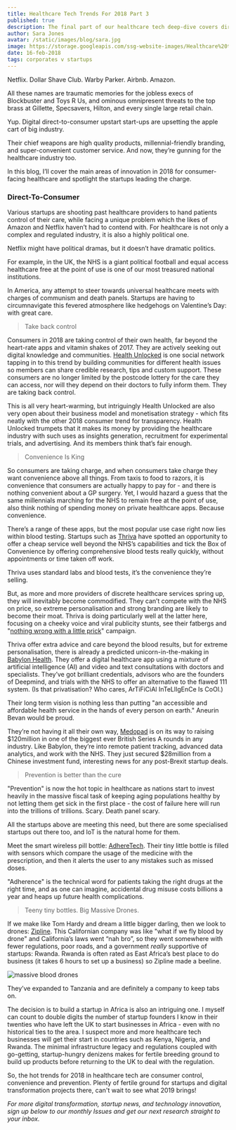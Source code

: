 ```yaml
---
title: Healthcare Tech Trends For 2018 Part 3
published: true
description: The final part of our healthcare tech deep-dive covers direct-to-consumer startups to examine the underlying megatrends to adopt for your business.
author: Sara Jones
avatar: /static/images/blog/sara.jpg
image: https://storage.googleapis.com/ssg-website-images/Healthcare%20tech%20trends%20part%203/stethoscope%20header.jpg
date: 16-feb-2018
tags: corporates v startups
---
```


Netflix. Dollar Shave Club. Warby Parker. Airbnb. Amazon.

All these names are traumatic memories for the jobless execs of Blockbuster and Toys R Us, and ominous omnipresent threats to the top brass at Gillette, Specsavers, Hilton, and every single large retail chain.

Yup. Digital direct-to-consumer upstart start-ups are upsetting the apple cart of big industry.

Their chief weapons are high quality products, millennial-friendly branding, and super-convenient customer service. And now, they’re gunning for the healthcare industry too.

In this blog, I’ll cover the main areas of innovation in 2018 for consumer-facing healthcare and spotlight the startups leading the charge.

### Direct-To-Consumer

Various startups are shooting past healthcare providers to hand patients control of their care, while facing a unique problem which the likes of Amazon and Netflix haven’t had to contend with. For healthcare is not only a complex and regulated industry, it is also a highly political one. 

Netflix might have political dramas, but it doesn’t have dramatic politics.

For example, in the UK, the NHS is a giant political football and equal access healthcare free at the point of use is one of our most treasured national institutions. 

In America, any attempt to steer towards universal healthcare meets with charges of communism and death panels. Startups are having to circumnavigate this fevered atmosphere like hedgehogs on Valentine’s Day: with great care.

> Take back control 

Consumers in 2018 are taking control of their own health, far beyond the heart-rate apps and vitamin shakes of 2017. They are actively seeking out digital knowledge and communities. [Health Unlocked](https://healthunlocked.com/about) is one social network tapping in to this trend by building communities for different health issues so members can share credible research, tips and custom support. These consumers are no longer limited by the postcode lottery for the care they can access, nor will they depend on their doctors to fully inform them. They are taking back control.

This is all very heart-warming, but intriguingly Health Unlocked are also very open about their business model and monetisation strategy - which fits neatly with the other 2018 consumer trend for transparency. Health Unlocked trumpets that it makes its money by providing the healthcare industry with such uses as insights generation, recruitment for experimental trials, and advertising. And its members think that’s fair enough.

> Convenience Is King

So consumers are taking charge, and when consumers take charge they want convenience above all things. From taxis to food to razors, it is convenience that consumers are actually happy to pay for - and there is nothing convenient about a GP surgery. Yet, I would hazard a guess that the same millennials marching for the NHS to remain free at the point of use, also think nothing of spending money on private healthcare apps. Because convenience.

There’s a range of these apps, but the most popular use case right now lies within blood testing. Startups such as [Thriva](https://thriva.co/) have spotted an opportunity to offer a cheap service well beyond the NHS’s capabilities and tick the Box of Convenience by offering comprehensive blood tests really quickly, without appointments or time taken off work.

Thriva uses standard labs and blood tests, it’s the convenience they’re selling.

But, as more and more providers of discrete healthcare services spring up, they will inevitably become commodified. They can’t compete with the NHS on price, so extreme personalisation and strong branding are likely to become their moat. Thriva is doing particularly well at the latter here, focusing on a cheeky voice and viral publicity stunts, see their fatbergs and "[nothing wrong with a little prick](http://metro.co.uk/2017/10/19/man-with-britains-smallest-penis-lands-extremely-appropriate-new-job-7012191/)" campaign.

Thriva offer extra advice and care beyond the blood results, but for extreme personalisation, there is already a predicted unicorn-in-the-making in [Babylon Health](https://www.babylonhealth.com/). They offer a digital healthcare app using a mixture of artificial intelligence (AI) and video and text consultations with doctors and specialists. They’ve got brilliant credentials, advisors who are the founders of Deepmind, and trials with the NHS to offer an alternative to the flawed 111 system. (Is that privatisation? Who cares, ArTiFiCiAl InTeLlIgEnCe Is CoOl.) 

Their long term vision is nothing less than putting "an accessible and affordable health service in the hands of every person on earth." Aneurin Bevan would be proud.

They’re not having it all their own way, [Medopad](http://medopad.com/about/) is on its way to raising $120million in one of the biggest ever British Series A rounds in any industry. Like Babylon, they’re into remote patient tracking, advanced data analytics, and work with the NHS. They just secured $28million from a Chinese investment fund, interesting news for any post-Brexit startup deals.

> Prevention is better than the cure

"Prevention" is now the hot topic in healthcare as nations start to invest heavily in the massive fiscal task of keeping aging populations healthy by not letting them get sick in the first place - the cost of failure here will run into the trillions of trillions. Scary. Death panel scary.

All the startups above are meeting this need, but there are some specialised startups out there too, and IoT is the natural home for them. 

Meet the smart wireless pill bottle: [AdhereTech](https://www.adheretech.com/). Their tiny little bottle is filled with sensors which compare the usage of the medicine with the prescription, and then it alerts the user to any mistakes such as missed doses.

"Adherence" is the technical word for patients taking the right drugs at the right time, and as one can imagine, accidental drug misuse costs billions a year and heaps up future health complications.

> Teeny tiny bottles. Big Massive Drones.

If we make like Tom Hardy and dream a little bigger darling, then we look to drones: [Zipline](http://www.flyzipline.com/). This Californian company was like "what if we fly blood by drone" and California’s laws went “nah bro”, so they went somewhere with fewer regulations, poor roads, and a government *really* supportive of startups: Rwanda. Rwanda is often rated as East Africa’s best place to do business (it takes 6 hours to set up a business) so Zipline made a beeline.

![massive blood drones](https://media.giphy.com/media/xUOwG3MsIi9Qf0sILK/giphy.gif)



They’ve expanded to Tanzania and are definitely a company to keep tabs on.

The decision is to build a startup in Africa is also an intriguing one. I myself can count to double digits the number of startup founders I know in their twenties who have left the UK to start businesses in Africa - even with no historical ties to the area. I suspect more and more healthcare tech businesses will get their start in countries such as Kenya, Nigeria, and Rwanda. The minimal infrastructure legacy and regulations coupled with go-getting, startup-hungry denizens makes for fertile breeding ground to build up products before returning to the UK to deal with the regulation.

So, the hot trends for 2018 in healthcare tech are consumer control, convenience and prevention. Plenty of fertile ground for startups and digital transformation projects there, can't wait to see what 2019 brings!

*For more digital transformation, startup news, and technology innovation, sign up below to our monthly Issues and get our next research straight to your inbox.*
